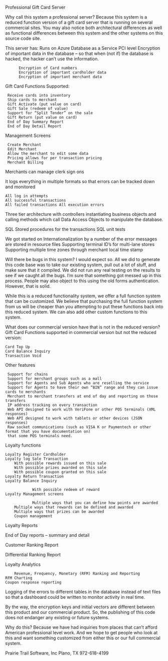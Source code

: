 Professional Gift Card Server

Why call this system a professional server? Because this system is a reduced function version 
of a gift card server that is running on several commercial sites. You may also notice both 
architectural differences as well as functional differences between this system and the 
other systems on this source code site.

This server has:
     Runs on Azure Database as a Service
     PCI level Encryption of important data in the database – so that when (not if) the database
	 is hacked, the hacker can’t use the information. 

          Encryption of Card numbers
          Encryption of important cardholder data
          Encryption of important merchant data

Gift Card Functions Supported:

     Receive cards into inventory
     Ship cards to merchant
     Gift Activate (put value on card)
     Gift Sale (redeem of value)
     Support for “Split Tender” on the sale
     Gift Return (put value on card)
     End of Day Summary Report
     End of Day Detail Report

Management Screens

     Create Merchant
     Edit Merchant
     Allow the merchant to edit some data
     Pricing allows for per transaction pricing
     Merchant Billing
 
Merchants can manage clerk sign ons
     
It logs everything in multiple formats so that errors can be tracked down and monitored

	All log in attempts
  	All successful transactions
	All failed transactions	All execution errors

Three tier architecture with controllers instantiating business objects and 
calling methods which call Data Access Objects to manipulate the database.

SQL Stored procedures for the transactions
SQL unit tests

We got started on Internationalization by a number of the error messages are stored in resource files
Supporting terminal ID’s for multi-lane stores
Supporting multiple time zones through merchant local time stamp 

Will there be bugs in this system? I would expect so. All we did to generate this code base was 
to take our existing system, pull out a lot of stuff, and make sure that it compiled. We did 
not run any real testing on the results to see if we caught all the bugs. I’m sure that 
something got messed up in this process.
People may also object to this using the old forms authentication. However, that is solid.



While this is a reduced functionality system, we offer a full function system 
that can be customized. We believe that purchasing the full function system 
from us will be cheaper than you attempting to put these functions back into 
this reduced system. We can also add other custom functions to this system.


What does our commercial version have that is not in the reduced version?
Gift Card Functions supported in commercial version but not the reduced version:

    Card Top Up
    Card Balance Inquiry
    Transaction Void

Other features

     Support for chains
     Support for merchant groups such as a mall
     Support for Agents and Sub Agents who are reselling the service
     Support for Agents to have their own “BIN” range and they can issue cards to merchants
     Merchant to merchant transfers at end of day and reporting on those transfers
     IP address tracking on every transaction
     Web API designed to work with VeriFone or other POS terminals (XML responses)
     Web API designed to work with tablets or other devices (JSON responses)
     Raw socket communications (such as VISA K or Paymentech or other format that you have documentation on) 
     that some POS terminals need. 

Loyalty functions

	Loyalty Register Cardholder
	Loyalty log Sale Transaction
		With possible rewards issued on this sale
		With possible prizes awarded on this sale
		With possible coupon granted on this sale
	Loyalty Return Transaction
	Loyalty Balance Inquiry

                With possible redeem of reward
	Loyalty Management screens

                Multiple ways that you can define how points are awarded
		Multiple ways that rewards can be defined and awarded
		Multiple ways that prizes can be awarded
		Coupon management
Loyalty Reports

End of Day reports – summary and detail

Customer Ranking Report

Differential Ranking Report

Loyalty Analytics

        Revenue, Frequency, Monetary (RFM) Ranking and Reporting
	RFM Charting
	Coupon response reporting

Logging of the errors to different tables in the database instead of text files so that a 
dashboard could be written to monitor activity in real time. 

By the way, the encryption keys and initial vectors are different between this product 
and our commercial product. So, the publishing of this code does not endanger any existing 
or future systems.


Why do this? Because we have had inquiries from places that can’t afford American professional 
level work. And we hope to get people who look at this and want something customized from 
either this or our full commercial system.

Prairie Trail Software, Inc
Plano, TX
972-618-4199
